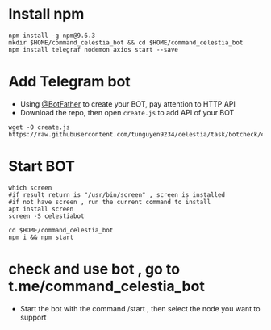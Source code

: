 # Install npm
```
npm install -g npm@9.6.3
mkdir $HOME/command_celestia_bot && cd $HOME/command_celestia_bot
npm install telegraf nodemon axios start --save
```
# Add Telegram bot
- Using [@BotFather](https://t.me/BotFather) to create your BOT, pay attention to HTTP API
- Download the repo, then open `create.js` to add API of your BOT
```
wget -O create.js https://raw.githubusercontent.com/tunguyen9234/celestia/task/botcheck/create.js
```
# Start BOT
```
which screen
#if result return is "/usr/bin/screen" , screen is installed
#if not have screen , run the current command to install
apt install screen
screen -S celestiabot
```
```
cd $HOME/command_celestia_bot
npm i && npm start
```
# check and use bot , go to t.me/command_celestia_bot
- Start the bot with the command /start , then select the node you want to support
